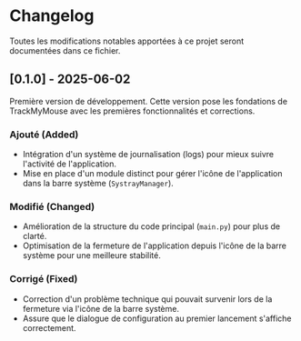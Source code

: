 # Changelog

Toutes les modifications notables apportées à ce projet seront documentées dans ce fichier.

## [0.1.0] - 2025-06-02

Première version de développement. Cette version pose les fondations de TrackMyMouse avec les premières fonctionnalités et corrections.

### Ajouté (Added)
- Intégration d'un système de journalisation (logs) pour mieux suivre l'activité de l'application.
- Mise en place d'un module distinct pour gérer l'icône de l'application dans la barre système (`SystrayManager`).

### Modifié (Changed)
- Amélioration de la structure du code principal (`main.py`) pour plus de clarté.
- Optimisation de la fermeture de l'application depuis l'icône de la barre système pour une meilleure stabilité.

### Corrigé (Fixed)
- Correction d'un problème technique qui pouvait survenir lors de la fermeture via l'icône de la barre système.
- Assure que le dialogue de configuration au premier lancement s'affiche correctement.
